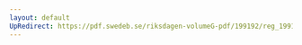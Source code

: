 ```yaml
---
layout: default
UpRedirect: https://pdf.swedeb.se/riksdagen-volumeG-pdf/199192/reg_199192/reg_199192_0368.pdf
---
```

